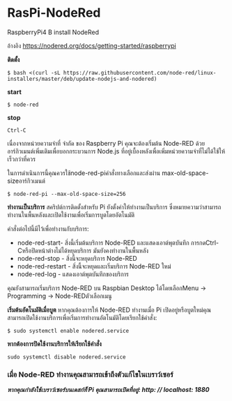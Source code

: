 # RasPi-NodeRed
RaspberryPi4 B install NodeRed

อ้างอิง https://nodered.org/docs/getting-started/raspberrypi

**ติดตั้ง**
~~~
$ bash <(curl -sL https://raw.githubusercontent.com/node-red/linux-installers/master/deb/update-nodejs-and-nodered)
~~~

**start**
~~~
$ node-red
~~~

**stop**
~~~
Ctrl-C
~~~

เนื่องจากหน่วยความจำที่ จำกัด ของ Raspberry Pi คุณจะต้องเริ่มต้น Node-RED ด้วยอาร์กิวเมนต์เพิ่มเติมเพื่อบอกกระบวนการ Node.js ที่อยู่เบื้องหลังเพื่อเพิ่มหน่วยความจำที่ไม่ได้ใช้ให้เร็วกว่าที่ควร

ในการดำเนินการนี้คุณควรใช้node-red-piคำสั่งทางเลือกและส่งผ่าน max-old-space-sizeอาร์กิวเมนต์

~~~
$ node-red-pi --max-old-space-size=256
~~~

**ทำงานเป็นบริการ**
สคริปต์การติดตั้งสำหรับ Pi ยังตั้งค่าให้ทำงานเป็นบริการ ซึ่งหมายความว่าสามารถทำงานในพื้นหลังและเปิดใช้งานเพื่อเริ่มการบูตโดยอัตโนมัติ

คำสั่งต่อไปนี้มีไว้เพื่อทำงานกับบริการ:
- node-red-start- สิ่งนี้เริ่มต้นบริการ Node-RED และแสดงเอาต์พุตบันทึก การกดCtrl-Cหรือปิดหน้าต่างไม่ได้หยุดบริการ มันยังคงทำงานในพื้นหลัง
- node-red-stop - สิ่งนี้จะหยุดบริการ Node-RED
- node-red-restart - สิ่งนี้จะหยุดและเริ่มบริการ Node-RED ใหม่
- node-red-log - แสดงเอาต์พุตบันทึกของบริการ

คุณยังสามารถเริ่มบริการ Node-RED บน Raspbian Desktop ได้โดยเลือกMenu -> Programming -> Node-REDตัวเลือกเมนู

**เริ่มต้นอัตโนมัติเมื่อบูต**
หากคุณต้องการให้ Node-RED ทำงานเมื่อ Pi เปิดอยู่หรือบูตใหม่คุณสามารถเปิดใช้งานบริการเพื่อเริ่มการทำงานอัตโนมัติโดยเรียกใช้คำสั่ง:
~~~
$ sudo systemctl enable nodered.service
~~~

**หากต้องการปิดใช้งานบริการให้เรียกใช้คำสั่ง**
~~~
sudo systemctl disable nodered.service
~~~

### เมื่อ Node-RED ทำงานคุณสามารถเข้าถึงตัวแก้ไขในเบราว์เซอร์

***หากคุณกำลังใช้เบราว์เซอร์บนเดสก์ท็ Pi คุณสามารถเปิดที่อยู่: http: // localhost: 1880***
